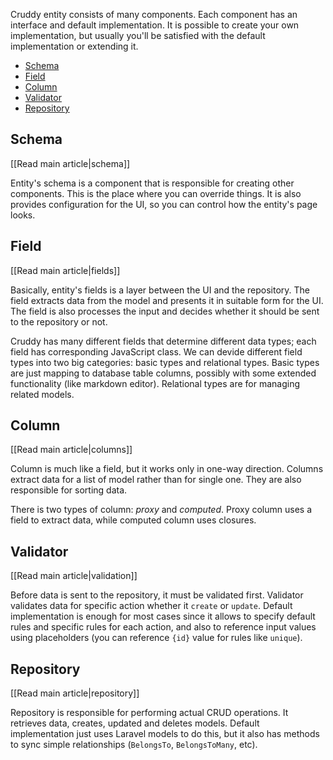 Cruddy entity consists of many components. Each component has an interface and default implementation. It is possible to create your own implementation, but usually you'll be satisfied with the default implementation or extending it.

* [Schema](#schema)
* [Field](#field)
* [Column](#column)
* [Validator](#validator)
* [Repository](#repository)

## Schema

[[Read main article|schema]]

Entity's schema is a component that is responsible for creating other components. This is the place where you can override things. It is also provides configuration for the UI, so you can control how the entity's page looks.

## Field

[[Read main article|fields]]

Basically, entity's fields is a layer between the UI and the repository. The field extracts data from the model and presents it in suitable form for the UI. The field is also processes the input and decides whether it should be sent to the repository or not.

Cruddy has many different fields that determine different data types; each field has corresponding JavaScript class. We can devide different field types into two big categories: basic types and relational types. Basic types are just mapping to database table columns, possibly with some extended functionality (like markdown editor). Relational types are for managing related models.

## Column

[[Read main article|columns]]

Column is much like a field, but it works only in one-way direction. Columns extract data for a list of model rather than for single one. They are also responsible for sorting data.

There is two types of column: _proxy_ and _computed_. Proxy column uses a field to extract data, while computed column uses closures.

## Validator

[[Read main article|validation]]

Before data is sent to the repository, it must be validated first. Validator validates data for specific action whether it `create` or `update`. Default implementation is enough for most cases since it allows to specify default rules and specific rules for each action, and also to reference input values using placeholders (you can reference `{id}` value for rules like `unique`).

## Repository

[[Read main article|repository]]

Repository is responsible for performing actual CRUD operations. It retrieves data, creates, updated and deletes models. Default implementation just uses Laravel models to do this, but it also has methods to sync simple relationships (`BelongsTo`, `BelongsToMany`, etc).

